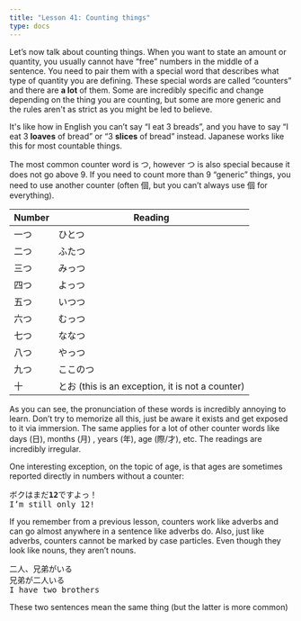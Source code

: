```yaml
---
title: "Lesson 41: Counting things"
type: docs
---
```



Let’s now talk about counting things. When you want to state an amount or quantity, you usually cannot have “free” numbers in the middle of a sentence. You need to pair them with a special word that describes what type of quantity you are defining. These special words are called “counters” and there are **a lot** of them. Some are incredibly specific and change depending on the thing you are counting, but some are more generic and the rules aren't as strict as you might be led to believe.

It's like how in English you can’t say “I eat 3 breads”, and you have to say “I eat 3 **loaves** of bread” or “3 **slices** of bread” instead. Japanese works like this for most countable things.

The most common counter word is つ, however つ is also special because it does not go above 9. If you need to count more than 9 “generic” things, you need to use another counter (often 個, but you can’t always use 個 for everything).

| Number | Reading                                          |
|--------|--------------------------------------------------|
| 一つ　 | ひとつ                                           |
| 二つ　 | ふたつ                                           |
| 三つ　 | みっつ                                           |
| 四つ　 | よっつ                                           |
| 五つ　 | いつつ                                           |
| 六つ　 | むっつ                                           |
| 七つ　 | ななつ                                           |
| 八つ　 | やっつ                                           |
| 九つ　 | ここのつ                                         |
| 十　　 | とお (this is an exception, it is not a counter) |

As you can see, the pronunciation of these words is incredibly annoying to learn. Don’t try to memorize all this, just be aware it exists and get exposed to it via immersion. The same applies for a lot of other counter words like days (日), months (月) , years (年), age (際/才), etc. The readings are incredibly irregular.

One interesting exception, on the topic of age, is that ages are sometimes reported directly in numbers without a counter:

<pre>
ボクはまだ<b>12</b>ですよっ！
I’m still only 12!
</pre>

If you remember from a previous lesson, counters work like adverbs and can go almost anywhere in a sentence like adverbs do. Also, just like adverbs, counters cannot be marked by case particles. Even though they look like nouns, they aren’t nouns.

<pre>
二人、兄弟がいる
兄弟が二人いる
I have two brothers
</pre>

These two sentences mean the same thing (but the latter is more common)